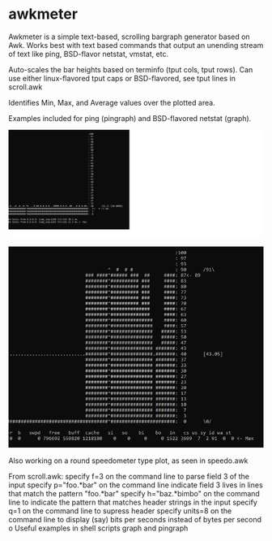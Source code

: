 # awkmeter

Awkmeter is a simple text-based, scrolling bargraph generator based on Awk. 
Works best with text based commands that output an unending stream of text like
ping, BSD-flavor netstat, vmstat, etc.

Auto-scales the bar heights based on terminfo (tput cols, tput rows). 
Can use either linux-flavored tput caps or BSD-flavored, see tput lines in scroll.awk

Identifies Min, Max, and Average values over the plotted area.

Examples included for ping (pingraph) and BSD-flavored netstat (graph).

![Alt text](pingraph.png?raw=true "pingraph running on linux")

![Alt text](idlegraph.png?raw=true "idlegraph running on linux")

Also working on a round speedometer type plot, as seen in speedo.awk

From scroll.awk:
specify f=3 on the command line to parse field 3 of the input
specify p="foo.*bar" on the command line indicate field 3 lives in lines that
   match the pattern "foo.*bar"
specify h="baz.*bimbo" on the command line to indicate the pattern 
   that matches header strings in the input
specify q=1 on the command line to supress header
specify units=8 on the command line to display (say) bits per seconds 
   instead of bytes per second
o
Useful examples in shell scripts graph and pingraph

